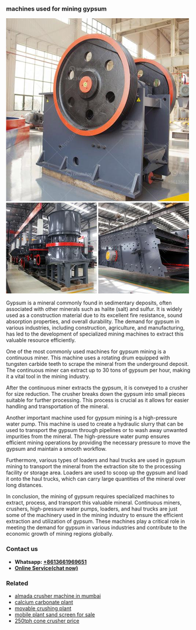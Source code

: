 <h3>machines used for mining gypsum</h3><img src='1708322676.jpg' alt=''><p>Gypsum is a mineral commonly found in sedimentary deposits, often associated with other minerals such as halite (salt) and sulfur. It is widely used as a construction material due to its excellent fire resistance, sound absorption properties, and overall durability. The demand for gypsum in various industries, including construction, agriculture, and manufacturing, has led to the development of specialized mining machines to extract this valuable resource efficiently.</p><p>One of the most commonly used machines for gypsum mining is a continuous miner. This machine uses a rotating drum equipped with tungsten carbide teeth to scrape the mineral from the underground deposit. The continuous miner can extract up to 30 tons of gypsum per hour, making it a vital tool in the mining industry.</p><p>After the continuous miner extracts the gypsum, it is conveyed to a crusher for size reduction. The crusher breaks down the gypsum into small pieces suitable for further processing. This process is crucial as it allows for easier handling and transportation of the mineral.</p><p>Another important machine used for gypsum mining is a high-pressure water pump. This machine is used to create a hydraulic slurry that can be used to transport the gypsum through pipelines or to wash away unwanted impurities from the mineral. The high-pressure water pump ensures efficient mining operations by providing the necessary pressure to move the gypsum and maintain a smooth workflow.</p><p>Furthermore, various types of loaders and haul trucks are used in gypsum mining to transport the mineral from the extraction site to the processing facility or storage area. Loaders are used to scoop up the gypsum and load it onto the haul trucks, which can carry large quantities of the mineral over long distances.</p><p>In conclusion, the mining of gypsum requires specialized machines to extract, process, and transport this valuable mineral. Continuous miners, crushers, high-pressure water pumps, loaders, and haul trucks are just some of the machinery used in the mining industry to ensure the efficient extraction and utilization of gypsum. These machines play a critical role in meeting the demand for gypsum in various industries and contribute to the economic growth of mining regions globally.</p><h3>Contact us</h3><ul><li><strong>Whatsapp:&nbsp;<a href="https://wa.me/8613661969651">+8613661969651</a></strong></li><li><a href="https://swt.shibang-china.com/?git&amp;zhl&amp;machines used for mining gypsum"><strong>Online Service(chat now)</strong></a></li></ul><h3>Related</h3><ul><li><a href='almada crusher machine in mumbai.md'>almada crusher machine in mumbai</a></li><li><a href='calcium carbonate plant.md'>calcium carbonate plant</a></li><li><a href='movable crushing plant.md'>movable crushing plant</a></li><li><a href='mobile plant sand screen for sale.md'>mobile plant sand screen for sale</a></li><li><a href='250tph cone crusher price.md'>250tph cone crusher price</a></li></ul>
